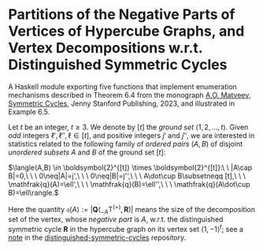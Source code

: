 # Partitions of the Negative Parts of Vertices of Hypercube Graphs, and Vertex Decompositions w.r.t. Distinguished Symmetric Cycles #

A Haskell module exporting five functions that implement enumeration
mechanisms described in Theorem 6.4 from the 
monograph [A.O. Matveev, Symmetric Cycles](https://www.jennystanford.com/), 
Jenny Stanford Publishing, 2023, and illustrated in Example 6.5.

Let $t$ be an integer, $t\geq 3$. We denote by $[t]$ the *ground set* $\langle 1,2,\ldots, t\rangle$.
Given *odd* integers $\ell',\ell'',\ell\in [t]$, 
and positive integers $j'$ and $j''$, we are interested in statistics 
related to the following family of *ordered pairs* $(A,B)$ 
of disjoint *unordered subsets* $A$ and $B$ of the ground set $[t]$:

$\langle(A,B) \in \boldsymbol{2}^{[t]} \times \boldsymbol{2}^{[t]}:\ \ |A\cap B|=0,\ \ \ 0\neq|A|=j',\ \ \ 0\neq|B|=j'',\ \ \ A\dot\cup B\subsetneqq [t],\ \ \ \mathfrak{q}(A)=\ell',\ \ \ \mathfrak{q}(B)=\ell'',\ \ \ \mathfrak{q}(A\dot\cup B)=\ell\rangle.$

Here the quantity $\mathfrak{q}(A):=|\boldsymbol{Q}({}_{-A}\mathrm{T}^{(+)},\boldsymbol{R})|$ means the size of the decomposition set of the vertex, whose *negative part* is $A$, w.r.t. the distinguished symmetric cycle $\boldsymbol{R}$ in the hypercube graph on its vertex set $\langle 1,-1\rangle^t$; see a [note](https://github.com/andreyomatveev/distinguished-symmetric-cycles/blob/main/Matveev-DistinguishedSymmetricCycles-2022-07-13.pdf) in the [distinguished-symmetric-cycles](https://github.com/andreyomatveev/distinguished-symmetric-cycles) repository.
